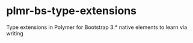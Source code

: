 # plmr-bs-type-extensions
Type extensions in Polymer for Bootstrap 3.* native elements to learn via writing
